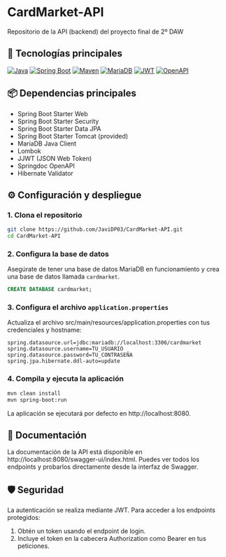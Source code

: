 # CardMarket-API

Repositorio de la API (backend) del proyecto final de 2º DAW

## 🚀 Tecnologías principales

[![Java](https://img.shields.io/badge/Java-21-007396?logo=java&logoColor=white)](https://www.oracle.com/java/)
[![Spring Boot](https://img.shields.io/badge/Spring%20Boot-3.4.5-6DB33F?logo=spring-boot)](https://spring.io/projects/spring-boot)
[![Maven](https://img.shields.io/badge/Maven-3.9.9-C71A36?logo=apache-maven)](https://maven.apache.org/)
[![MariaDB](https://img.shields.io/badge/MariaDB-11.7.2-003545?logo=mariadb)](https://mariadb.org/)
[![JWT](https://img.shields.io/badge/JWT-io.jsonwebtoken-000000?logo=jsonwebtokens)](https://github.com/jwtk/jjwt)
[![OpenAPI](https://img.shields.io/badge/OpenAPI-3.1-6BA539?logo=openapi-initiative)](https://swagger.io/specification/)

## 📦 Dependencias principales

- Spring Boot Starter Web
- Spring Boot Starter Security
- Spring Boot Starter Data JPA
- Spring Boot Starter Tomcat (provided)
- MariaDB Java Client
- Lombok
- JJWT (JSON Web Token)
- Springdoc OpenAPI
- Hibernate Validator

## ⚙️ Configuración y despliegue

### 1. Clona el repositorio

```bash
git clone https://github.com/JaviDP03/CardMarket-API.git
cd CardMarket-API
```

### 2. Configura la base de datos
Asegúrate de tener una base de datos MariaDB en funcionamiento y crea una base de datos llamada `cardmarket`.

```sql
CREATE DATABASE cardmarket;
```

### 3. Configura el archivo `application.properties`
Actualiza el archivo src/main/resources/application.properties con tus credenciales y hostname:

```properties
spring.datasource.url=jdbc:mariadb://localhost:3306/cardmarket
spring.datasource.username=TU_USUARIO
spring.datasource.password=TU_CONTRASEÑA
spring.jpa.hibernate.ddl-auto=update
```

### 4. Compila y ejecuta la aplicación

```bash
mvn clean install
mvn spring-boot:run
```
La aplicación se ejecutará por defecto en http://localhost:8080.

## 📖 Documentación
La documentación de la API está disponible en http://localhost:8080/swagger-ui/index.html.
Puedes ver todos los endpoints y probarlos directamente desde la interfaz de Swagger.

## 🛡️ Seguridad
La autenticación se realiza mediante JWT. Para acceder a los endpoints protegidos:
1. Obtén un token usando el endpoint de login.
2. Incluye el token en la cabecera Authorization como Bearer <token> en tus peticiones.